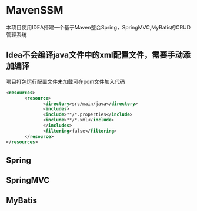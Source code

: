 # MavenSSM
本项目使用IDEA搭建一个基于Maven整合Spring，SpringMVC,MyBatis的CRUD管理系统

## Idea不会编译java文件中的xml配置文件，需要手动添加编译
项目打包运行配置文件未加载可在pom文件加入代码
```xml
<resources>
       <resource>
              <directory>src/main/java</directory>
              <includes>
              <include>**/*.properties</include>
              <include>**/*.xml</include>
              </includes>
              <filtering>false</filtering>
       </resource>
</resources>
```
## Spring
## SpringMVC
## MyBatis

